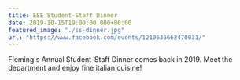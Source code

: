 ```yaml
---
title: EEE Student-Staff Dinner
date: 2019-10-15T19:00:00.000+00:00
featured_image: "./ss-dinner.jpg"
url: "https://www.facebook.com/events/1210636662470031/"
---
```


Fleming's Annual Student-Staff Dinner comes back in 2019. Meet the department and enjoy fine italian cuisine!